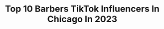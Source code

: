 ---
title: Top 10 Barbers TikTok Influencers In Chicago In 2023
description: >-
  Find top barbers TikTok influencers in Chicago in 2023. Most popular hashtags: #fyp #barber #chicago #foryoupage.
platform: TikTok
hits: 10
text_top: Identify the most popular TikTok accounts on inBeat.
text_bottom: Our search engine holds 10 TikTok influencers like this in Chicago, United States for you to connect with.
profiles:
  - username: "jesse.elite87"
    fullname: >-
      Jesseelite
    bio: >-
      Want to learn more visit my YouTube channel, same name.Also eliteproductline.com
    location: "United States"
    followers: 133800
    engagement: 456
    commentsToLikes: 0.005763
    id: ckaux13ex2fpc0j23z2fxq1rl
    verified: false
    hashtags: "#foryourpage, #barbershop, #chicagobarbers, #chicagobarber"
  - username: "popl"
    fullname: >-
      popl
    bio: >-
      Follow us on Instagram and dm “tiktok” for a discount 💸
    location: "United States"
    followers: 2300000
    engagement: 760
    commentsToLikes: 0.007198
    id: ck8vypt1kunqa0j78u60n1gf0
    verified: true
    hashtags: "#technology, #fy, #drama, #foryo"
  - username: "littlemoefades"
    fullname: >-
      LittleMoeFades
    bio: >-
      21y barber from Chicago 🌃 Official 👁👁 meme Inquires:Thatoneguymoe23@gmail.com
    location: "United States"
    followers: 1500000
    engagement: 1730
    commentsToLikes: 0.016536
    id: ck9gkmg9nk1to0j78pgb5kidg
    verified: false
    hashtags: "#duet, #fyp, #moestoes, #ramadan"
  - username: "ogbarber"
    fullname: >-
      OriginalBarber
    bio: >-
      Professional Barber From Chicago
    location: "United States"
    followers: 3358
    engagement: 377
    commentsToLikes: 0.035152
    id: ckaux11ci2fai0j23plbyik8m
    verified: false
    hashtags: "#clean, #fresh, #originalbarber, #chicagobarber"
  - username: "moeqaisi202"
    fullname: >-
      Mohammed Qaisi
    bio: >-
      Chicago 🌃 Follow the insta ❤️ 🇵🇸/ 🇯🇴
    location: "United States"
    followers: 57800
    engagement: 1414
    commentsToLikes: 0.018501
    id: ckb9gmpjl5r0v0j2323mrob77
    verified: false
    hashtags: "#notforyou, #foryou, #getmefamous, #getthisviral"
  - username: "ishtaher"
    fullname: >-
      Ish
    bio: >-
      P0 Box 821 Tinley Park, IL 60487 👻ishtaher94 ishtaher@gmail.com
    location: "United States"
    followers: 1100000
    engagement: 1586
    commentsToLikes: 0.011013
    id: ckbf7y5e5y6kp0j231av0r59l
    verified: false
    hashtags: "#latina, #love, #relationship, #fyp"
  - username: "getgulley"
    fullname: >-
      Tabrin Gulley
    bio: >-
      I LIKE MAKIN STUFF... Oh yea! And shoes! 13K? 😂 Check the IG
    location: "United States"
    followers: 11200
    engagement: 1216
    commentsToLikes: 0.056955
    id: ck9ohnc42c1g00j78xnym8uvw
    verified: false
    hashtags: "#sneakers, #foryoupage, #sneakerhead, #foryou"
  - username: "ukn714"
    fullname: >-
      Unknown
    bio: >-
      Huntington Beach! Mexican 🇲🇽 Barber Dog owner: Kaia & kora 🐺🐺
    location: "United States"
    followers: 2839
    engagement: 685
    commentsToLikes: 0.017756
    id: ckbl76alb4vpf0j23zi6sa1ha
    verified: false
    hashtags: "#chicanoculture, #lowriders, #crusin, #calivibes"
  - username: "alisac_thebarber"
    fullname: >-
      Alisac Nieves
    bio: >-
      
    location: "United States"
    followers: 15300
    engagement: 240
    commentsToLikes: 0.007122
    id: ck81s0pqap69o0j788tf2rsyw
    verified: false
    hashtags: "#viral, #summerwins, #foryoupage, #fyp"
  - username: "shelly.makaveli"
    fullname: >-
      shelly.makaveli
    bio: >-
      Barber💈 Braider➿ IG: @shelly.makaveli
    location: "United States"
    followers: 2718
    engagement: 1116
    commentsToLikes: 0.016287
    id: cka6f8ho4eo9v0i787y793xnw
    verified: false
    hashtags: "#fyp, #barber, #lowrider, #foryourpage"
---